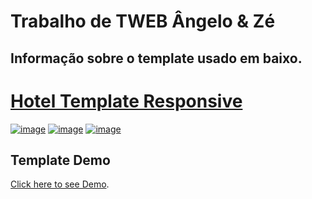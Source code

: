 Trabalho de TWEB Ângelo & Zé
==========================

Informação sobre o template usado em baixo.
----------------------------------------------------------------

[Hotel Template Responsive](https://github.com/Shvana/Hotel_Website)
==========================

[![image](https://img.shields.io/badge/license-GPLv3-blue.svg)](https://fsfe.org/campaigns/gplv3/gplv3.es.html)
[![image](https://img.shields.io/badge/language-CSS-blue.svg)](https://www.w3schools.com/css/)
[![image](https://img.shields.io/badge/language-HTML5-orange.svg)](https://www.w3schools.com/html/default.asp)


Template  Demo
----------------------------------------------------------------

[Click here to see Demo](https://hotel-website-temalte.herokuapp.com/).